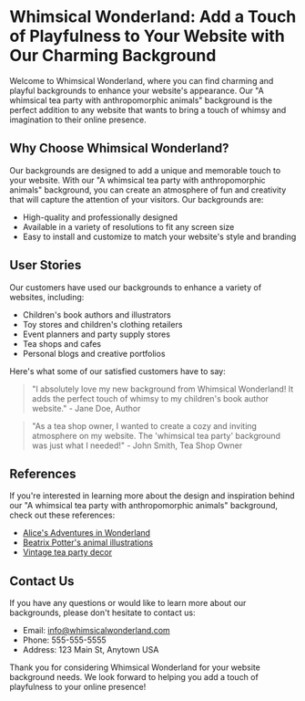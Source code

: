<!--font:Poppins-->

# Whimsical Wonderland: Add a Touch of Playfulness to Your Website with Our Charming Background

Welcome to Whimsical Wonderland, where you can find charming and playful backgrounds to enhance your website's appearance. Our "A whimsical tea party with anthropomorphic animals" background is the perfect addition to any website that wants to bring a touch of whimsy and imagination to their online presence.

## Why Choose Whimsical Wonderland?

Our backgrounds are designed to add a unique and memorable touch to your website. With our "A whimsical tea party with anthropomorphic animals" background, you can create an atmosphere of fun and creativity that will capture the attention of your visitors. Our backgrounds are:

- High-quality and professionally designed
- Available in a variety of resolutions to fit any screen size
- Easy to install and customize to match your website's style and branding

## User Stories

Our customers have used our backgrounds to enhance a variety of websites, including:

- Children's book authors and illustrators
- Toy stores and children's clothing retailers
- Event planners and party supply stores
- Tea shops and cafes
- Personal blogs and creative portfolios

Here's what some of our satisfied customers have to say:

> "I absolutely love my new background from Whimsical Wonderland! It adds the perfect touch of whimsy to my children's book author website." - Jane Doe, Author

> "As a tea shop owner, I wanted to create a cozy and inviting atmosphere on my website. The 'whimsical tea party' background was just what I needed!" - John Smith, Tea Shop Owner

## References

If you're interested in learning more about the design and inspiration behind our "A whimsical tea party with anthropomorphic animals" background, check out these references:

- [Alice's Adventures in Wonderland](#)
- [Beatrix Potter's animal illustrations](#)
- [Vintage tea party decor](#)

## Contact Us

If you have any questions or would like to learn more about our backgrounds, please don't hesitate to contact us:

- Email: info@whimsicalwonderland.com
- Phone: 555-555-5555
- Address: 123 Main St, Anytown USA

Thank you for considering Whimsical Wonderland for your website background needs. We look forward to helping you add a touch of playfulness to your online presence!

<!--

Write me content for website with wallpaper which alt text is:

"A whimsical tea party with anthropomorphic animals"

The name/title of the page should not be 1:1 copy of the alt text but rather a real content of the website which is using this wallpaper.

- Use markdown format 
- Start with heading
- Heading should be short and concise
- The content should look like a real website 
- The website should not be about the wallpaper, wallpaper is just a related background
- Heading should be contain work "wallpaper" or "background"
- Include real sections like references, contact, user stories, etc. use things relevant to the page purpose.
- Feel free to use structure like headings, bullets, numbering, blockquotes, paragraphs, horizontal lines, etc.
- You can use formatting like bold or _italic_
- You can include UTF-8 emojis
- Links should be only #hash anchors (and you can refer to the document itself)
- Do not include images


---


# Whimsical Wonderland: A Delightful Background for Your Website

Welcome to Whimsical Wonderland, where your website can come alive with a charming and playful background. Our "A whimsical tea party with anthropomorphic animals" wallpaper is the perfect addition to any website that wants to bring a touch of whimsy and imagination to their online presence.

## Why Choose Whimsical Wonderland?

Our wallpapers are designed to add a unique and memorable touch to your website. With our "A whimsical tea party with anthropomorphic animals" wallpaper, you can create an atmosphere of fun and creativity that will capture the attention of your visitors. Our backgrounds are:

- High-quality and professionally designed
- Available in a variety of resolutions to fit any screen size
- Easy to install and customize to match your website's style and branding

## User Stories

Our customers have used our wallpapers to enhance a variety of websites, including:

- Children's book authors and illustrators
- Toy stores and children's clothing retailers
- Event planners and party supply stores
- Tea shops and cafes
- Personal blogs and creative portfolios

Here's what some of our satisfied customers have to say:

> "I absolutely love my new wallpaper from Whimsical Wonderland! It adds the perfect touch of whimsy to my children's book author website." - Jane Doe, Author

> "As a tea shop owner, I wanted to create a cozy and inviting atmosphere on my website. The 'whimsical tea party' wallpaper was just what I needed!" - John Smith, Tea Shop Owner

## References

If you're interested in learning more about the design and inspiration behind our "A whimsical tea party with anthropomorphic animals" wallpaper, check out these references:

- [Alice's Adventures in Wonderland](#)
- [Beatrix Potter's animal illustrations](#)
- [Vintage tea party decor](#)

## Contact Us

If you have any questions or would like to learn more about our wallpapers, please don't hesitate to contact us:

- Email: info@whimsicalwonderland.com
- Phone: 555-555-5555
- Address: 123 Main St, Anytown USA

Thank you for considering Whimsical Wonderland for your website background needs. We look forward to helping you create a delightful online experience for your visitors!


---


Heading is too long, rewrite whole content.


---


# Whimsical Wonderland: Add a Touch of Playfulness to Your Website

Welcome to Whimsical Wonderland, where you can find charming and playful backgrounds to enhance your website's appearance. Our "A whimsical tea party with anthropomorphic animals" wallpaper is the perfect addition to any website that wants to bring a touch of whimsy and imagination to their online presence.

## Why Choose Whimsical Wonderland?

Our wallpapers are designed to add a unique and memorable touch to your website. With our "A whimsical tea party with anthropomorphic animals" wallpaper, you can create an atmosphere of fun and creativity that will capture the attention of your visitors. Our backgrounds are:

- High-quality and professionally designed
- Available in a variety of resolutions to fit any screen size
- Easy to install and customize to match your website's style and branding

## User Stories

Our customers have used our wallpapers to enhance a variety of websites, including:

- Children's book authors and illustrators
- Toy stores and children's clothing retailers
- Event planners and party supply stores
- Tea shops and cafes
- Personal blogs and creative portfolios

Here's what some of our satisfied customers have to say:

> "I absolutely love my new wallpaper from Whimsical Wonderland! It adds the perfect touch of whimsy to my children's book author website." - Jane Doe, Author

> "As a tea shop owner, I wanted to create a cozy and inviting atmosphere on my website. The 'whimsical tea party' wallpaper was just what I needed!" - John Smith, Tea Shop Owner

## References

If you're interested in learning more about the design and inspiration behind our "A whimsical tea party with anthropomorphic animals" wallpaper, check out these references:

- [Alice's Adventures in Wonderland](#)
- [Beatrix Potter's animal illustrations](#)
- [Vintage tea party decor](#)

## Contact Us

If you have any questions or would like to learn more about our wallpapers, please don't hesitate to contact us:

- Email: info@whimsicalwonderland.com
- Phone: 555-555-5555
- Address: 123 Main St, Anytown USA

Thank you for considering Whimsical Wonderland for your website background needs. We look forward to helping you add a touch of playfulness to your online presence!


---


Heading is too long, rewrite whole content.


---


# Whimsical Wallpaper for Your Website: A Playful Touch

Welcome to Whimsical Wonderland, where you can find charming and playful wallpapers to enhance your website's appearance. Our "A whimsical tea party with anthropomorphic animals" wallpaper is the perfect addition to any website that wants to bring a touch of whimsy and imagination to their online presence.

## Why Choose Whimsical Wonderland?

Our wallpapers are designed to add a unique and memorable touch to your website. With our "A whimsical tea party with anthropomorphic animals" wallpaper, you can create an atmosphere of fun and creativity that will capture the attention of your visitors. Our backgrounds are:

- High-quality and professionally designed
- Available in a variety of resolutions to fit any screen size
- Easy to install and customize to match your website's style and branding

## User Stories

Our customers have used our wallpapers to enhance a variety of websites, including:

- Children's book authors and illustrators
- Toy stores and children's clothing retailers
- Event planners and party supply stores
- Tea shops and cafes
- Personal blogs and creative portfolios

Here's what some of our satisfied customers have to say:

> "I absolutely love my new wallpaper from Whimsical Wonderland! It adds the perfect touch of whimsy to my children's book author website." - Jane Doe, Author

> "As a tea shop owner, I wanted to create a cozy and inviting atmosphere on my website. The 'whimsical tea party' wallpaper was just what I needed!" - John Smith, Tea Shop Owner

## References

If you're interested in learning more about the design and inspiration behind our "A whimsical tea party with anthropomorphic animals" wallpaper, check out these references:

- [Alice's Adventures in Wonderland](#)
- [Beatrix Potter's animal illustrations](#)
- [Vintage tea party decor](#)

## Contact Us

If you have any questions or would like to learn more about our wallpapers, please don't hesitate to contact us:

- Email: info@whimsicalwonderland.com
- Phone: 555-555-5555
- Address: 123 Main St, Anytown USA

Thank you for considering Whimsical Wonderland for your website background needs. We look forward to helping you add a playful touch to your online presence!


---


Heading should not include word "wallpaper". The website should not be about the wallpaper itself, wallpaper is just a related background, rewrite whole content.


---


# Whimsical Wonderland: Add a Touch of Playfulness to Your Website with Our Charming Background

Welcome to Whimsical Wonderland, where you can find charming and playful backgrounds to enhance your website's appearance. Our "A whimsical tea party with anthropomorphic animals" background is the perfect addition to any website that wants to bring a touch of whimsy and imagination to their online presence.

## Why Choose Whimsical Wonderland?

Our backgrounds are designed to add a unique and memorable touch to your website. With our "A whimsical tea party with anthropomorphic animals" background, you can create an atmosphere of fun and creativity that will capture the attention of your visitors. Our backgrounds are:

- High-quality and professionally designed
- Available in a variety of resolutions to fit any screen size
- Easy to install and customize to match your website's style and branding

## User Stories

Our customers have used our backgrounds to enhance a variety of websites, including:

- Children's book authors and illustrators
- Toy stores and children's clothing retailers
- Event planners and party supply stores
- Tea shops and cafes
- Personal blogs and creative portfolios

Here's what some of our satisfied customers have to say:

> "I absolutely love my new background from Whimsical Wonderland! It adds the perfect touch of whimsy to my children's book author website." - Jane Doe, Author

> "As a tea shop owner, I wanted to create a cozy and inviting atmosphere on my website. The 'whimsical tea party' background was just what I needed!" - John Smith, Tea Shop Owner

## References

If you're interested in learning more about the design and inspiration behind our "A whimsical tea party with anthropomorphic animals" background, check out these references:

- [Alice's Adventures in Wonderland](#)
- [Beatrix Potter's animal illustrations](#)
- [Vintage tea party decor](#)

## Contact Us

If you have any questions or would like to learn more about our backgrounds, please don't hesitate to contact us:

- Email: info@whimsicalwonderland.com
- Phone: 555-555-5555
- Address: 123 Main St, Anytown USA

Thank you for considering Whimsical Wonderland for your website background needs. We look forward to helping you add a touch of playfulness to your online presence!


---


Write me a Google font which is best fitting for the website.

Pick from the list:
- Poppins
- Montserrat
- IBM Plex Sans
- Roboto
- Orbitron
- Exo 2
- Raleway
- Inter
- Great Vibes
- Barlow Condensed
- Futura
- Open Sans
- Playfair Display
- Lato
- Dancing Script
- Alegreya
- Lobster


Write just the font name nothing else.


---


Poppins

-->
